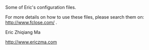 Some of Eric's configuration files.
 
For more details on how to use these files, please search them on: http://www.fclose.com/ .
   
Eric Zhiqiang Ma

http://www.ericzma.com

